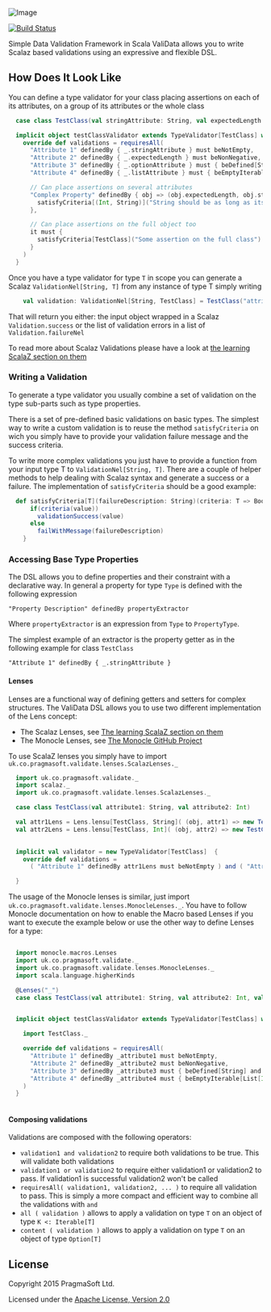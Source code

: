 ![Image](./ValiData.png=400x)

[![Build Status](https://travis-ci.org/galarragas/ValiData.svg)](http://travis-ci.org/galarragas/ValiData)

Simple Data Validation Framework in Scala
ValiData allows you to write Scalaz based validations using an expressive and flexible DSL.

## How Does It Look Like

You can define a type validator for your class placing assertions on each of its attributes, on a group of its attributes or the whole class 

```scala
  case class TestClass(val stringAttribute: String, val expectedLength: Int, val optionAttribute: Option[String], val listAttribute: List[Int] = List.empty)

  implicit object testClassValidator extends TypeValidator[TestClass] with BaseValidations {
    override def validations = requiresAll(
      "Attribute 1" definedBy { _.stringAttribute } must beNotEmpty,
      "Attribute 2" definedBy { _.expectedLength } must beNonNegative,
      "Attribute 3" definedBy { _.optionAttribute } must { beDefined[String] and content(beValidAsRegex) },
      "Attribute 4" definedBy { _.listAttribute } must { beEmptyIterable[List[Int]] or all( beNonNegative[Int] ) },

      // Can place assertions on several attributes
      "Complex Property" definedBy { obj => (obj.expectedLength, obj.stringAttribute) } must {
        satisfyCriteria[(Int, String)]("String should be as long as its declared len") { case (len, string) => string.length == len }
      },

      // Can place assertions on the full object too
      it must {
        satisfyCriteria[TestClass]("Some assertion on the full class") { obj => if(obj.stringAttribute.isEmpty) obj.optionAttribute.isDefined else true }
      }
    )
  }
```

Once you have a type validator for type `T` in scope you can generate a Scalaz `ValidationNel[String, T]` from any instance of type T simply writing

```scala
    val validation: ValidationNel[String, TestClass] = TestClass("attrib1", 1, Some(".+")).validated
```

That will return you either: the input object wrapped in a Scalaz `Validation.success` or the list of validation errors in a list of `Validation.failureNel` 

To read more about Scalaz Validations please have a look at [the learning ScalaZ section on them](http://eed3si9n.com/learning-scalaz/Validation.html)


### Writing a Validation

To generate a type validator you usually combine a set of validation on the type sub-parts such as type properties.

There is a set of pre-defined basic validations on basic types. The simplest way to write a custom validation is to 
reuse the method `satisfyCriteria` on wich you simply have to provide your validation failure message and the success criteria.

To write more complex validations you just have to provide a function from your input type T to `ValidationNel[String, T]`. 
There are a couple of helper methods to help dealing with Scalaz syntax and generate a success or a failure. The implementation of `satisfyCriteria` should be a good example:

```scala
  def satisfyCriteria[T](failureDescription: String)(criteria: T => Boolean): DataValidationFunction[T] = (value: T) => {
      if(criteria(value))
        validationSuccess(value)
      else
        failWithMessage(failureDescription)
    }
```

### Accessing Base Type Properties

The DSL allows you to define properties and their constraint with a declarative way.
In general a property for type `Type` is defined with the following expression

` "Property Description" definedBy propertyExtractor `

Where `propertyExtractor` is an expression from `Type` to `PropertyType`. 

The simplest example of an extractor is the property getter as in the following example for class `TestClass`

`"Attribute 1" definedBy { _.stringAttribute }`

#### Lenses 

Lenses are a functional way of defining getters and setters for complex structures. The ValiData DSL allows you to use
two different implementation of the Lens concept:

- The Scalaz Lenses, see [The learning ScalaZ section on them](http://eed3si9n.com/learning-scalaz/Lens.html)
- The Monocle Lenses, see [The Monocle GitHub Project](https://github.com/julien-truffaut/Monocle)


To use ScalaZ lenses you simply have to import `uk.co.pragmasoft.validate.lenses.ScalazLenses._` 

```scala
  import uk.co.pragmasoft.validate._
  import scalaz._
  import uk.co.pragmasoft.validate.lenses.ScalazLenses._

  case class TestClass(val attribute1: String, val attribute2: Int)

  val attr1Lens = Lens.lensu[TestClass, String]( (obj, attr1) => new TestClass(attr1, obj.attribute2),  obj => obj.attribute1 )
  val attr2Lens = Lens.lensu[TestClass, Int]( (obj, attr2) => new TestClass(obj.attribute1, attr2),  obj => obj.attribute2 )
  

  implicit val validator = new TypeValidator[TestClass]  {
    override def validations =
      ( "Attribute 1" definedBy attr1Lens must beNotEmpty ) and ( "Attribute2" definedBy attr2Lens must beNonNegative )

  }
```

The usage of the Monocle lenses is similar, just import `uk.co.pragmasoft.validate.lenses.MonocleLenses._`. 
You have to follow Monocle documentation on how to enable the Macro based Lenses if you want to execute the example below or use the other way to define Lenses for a type:

```scala

  import monocle.macros.Lenses
  import uk.co.pragmasoft.validate._
  import uk.co.pragmasoft.validate.lenses.MonocleLenses._
  import scala.language.higherKinds

  @Lenses("_")
  case class TestClass(val attribute1: String, val attribute2: Int, val attribute3: Option[String], val attribute4: List[Int] = List.empty)


  implicit object testClassValidator extends TypeValidator[TestClass] with BaseValidations {

    import TestClass._

    override def validations = requiresAll(
      "Attribute 1" definedBy _attribute1 must beNotEmpty,
      "Attribute 2" definedBy _attribute2 must beNonNegative,
      "Attribute 3" definedBy _attribute3 must { beDefined[String] and content(beValidAsRegex) },
      "Attribute 4" definedBy _attribute4 must { beEmptyIterable[List[Int]] or all( beNonNegative[Int] ) }
    )
  }
 
```

#### Composing validations

Validations are composed with the following operators:

- `validation1 and validation2` to require both validations to be true. This will validate both validations
- `validation1 or validation2` to require either validation1 or validation2 to pass. If validation1 is successful validation2 won't be called
- `requiresAll( validation1, validation2, ... )` to require all validation to pass. This is simply a more compact and efficient way to combine all the validations with `and`
- `all ( validation )` allows to apply a validation on type `T` on an object of type `K <: Iterable[T]`
- `content ( validation )` allows to apply a validation on type `T` on an object of type `Option[T]`

## License

Copyright 2015 PragmaSoft Ltd.

Licensed under the [Apache License, Version 2.0](http://www.apache.org/licenses/LICENSE-2.0)